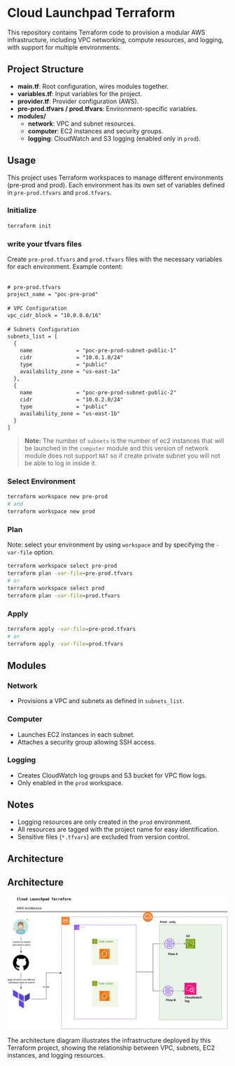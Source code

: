 # Cloud Launchpad Terraform

This repository contains Terraform code to provision a modular AWS infrastructure, including VPC networking, compute resources, and logging, with support for multiple environments.

## Project Structure

- **main.tf**: Root configuration, wires modules together.
- **variables.tf**: Input variables for the project.
- **provider.tf**: Provider configuration (AWS).
- **pre-prod.tfvars / prod.tfvars**: Environment-specific variables.
- **modules/**
  - **network**: VPC and subnet resources.
  - **computer**: EC2 instances and security groups.
  - **logging**: CloudWatch and S3 logging (enabled only in `prod`).

## Usage

This project uses Terraform workspaces to manage different environments (pre-prod and prod). Each environment has its own set of variables defined in `pre-prod.tfvars` and `prod.tfvars`.

### Initialize

```sh
terraform init
```

###  write your tfvars files
Create `pre-prod.tfvars` and `prod.tfvars` files with the necessary variables for each environment. Example content:

```hcl

# pre-prod.tfvars
project_name = "poc-pre-prod"

# VPC Configuration
vpc_cidr_block = "10.0.0.0/16"

# Subnets Configuration
subnets_list = [
  {
    name              = "poc-pre-prod-subnet-public-1"
    cidr              = "10.0.1.0/24"
    type              = "public"
    availability_zone = "us-east-1a"
  },
  {
    name              = "poc-pre-prod-subnet-public-2"
    cidr              = "10.0.2.0/24"
    type              = "public"
    availability_zone = "us-east-1b"
  }
]

```

> **Note:** The number of `subnets` is the number of ec2 instances that will be launched in the `computer` module and this version of network module does not support `NAT` so if create private subnet you will not be able to log in inside it.

### Select Environment

```sh
terraform workspace new pre-prod
# and
terraform workspace new prod
```

### Plan

Note: select your environment by using `workspace` and by specifying the `-var-file` option.
```sh
terraform workspace select pre-prod
terraform plan -var-file=pre-prod.tfvars
# or
terraform workspace select prod
terraform plan -var-file=prod.tfvars
```

### Apply

```sh
terraform apply -var-file=pre-prod.tfvars
# or
terraform apply -var-file=prod.tfvars
```

## Modules

### Network

- Provisions a VPC and subnets as defined in `subnets_list`.

### Computer

- Launches EC2 instances in each subnet.
- Attaches a security group allowing SSH access.

### Logging

- Creates CloudWatch log groups and S3 bucket for VPC flow logs.
- Only enabled in the `prod` workspace.

## Notes

- Logging resources are only created in the `prod` environment.
- All resources are tagged with the project name for easy identification.
- Sensitive files (`*.tfvars`) are excluded from version control.

## Architecture

## Architecture

![Architecture Diagram](images/AWS_Architecture.png)

The architecture diagram illustrates the infrastructure deployed by this Terraform project, showing the relationship between VPC, subnets, EC2 instances, and logging resources.

